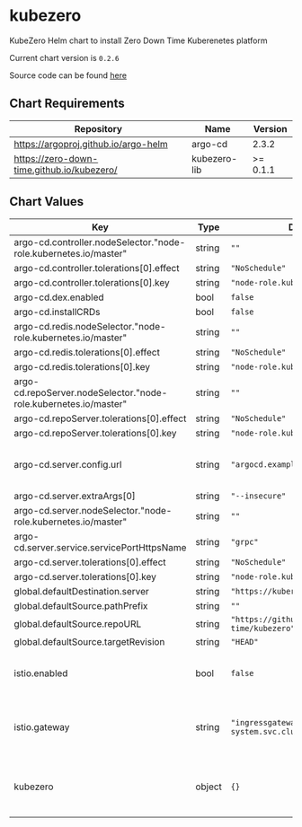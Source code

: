 kubezero
========
KubeZero Helm chart to install Zero Down Time Kuberenetes platform

Current chart version is `0.2.6`

Source code can be found [here](https://kubezero.com)

## Chart Requirements

| Repository | Name | Version |
|------------|------|---------|
| https://argoproj.github.io/argo-helm | argo-cd | 2.3.2 |
| https://zero-down-time.github.io/kubezero/ | kubezero-lib | >= 0.1.1 |

## Chart Values

| Key | Type | Default | Description |
|-----|------|---------|-------------|
| argo-cd.controller.nodeSelector."node-role.kubernetes.io/master" | string | `""` |  |
| argo-cd.controller.tolerations[0].effect | string | `"NoSchedule"` |  |
| argo-cd.controller.tolerations[0].key | string | `"node-role.kubernetes.io/master"` |  |
| argo-cd.dex.enabled | bool | `false` |  |
| argo-cd.installCRDs | bool | `false` |  |
| argo-cd.redis.nodeSelector."node-role.kubernetes.io/master" | string | `""` |  |
| argo-cd.redis.tolerations[0].effect | string | `"NoSchedule"` |  |
| argo-cd.redis.tolerations[0].key | string | `"node-role.kubernetes.io/master"` |  |
| argo-cd.repoServer.nodeSelector."node-role.kubernetes.io/master" | string | `""` |  |
| argo-cd.repoServer.tolerations[0].effect | string | `"NoSchedule"` |  |
| argo-cd.repoServer.tolerations[0].key | string | `"node-role.kubernetes.io/master"` |  |
| argo-cd.server.config.url | string | `"argocd.example.com"` | ArgoCD hostname to be exposed via Istio |
| argo-cd.server.extraArgs[0] | string | `"--insecure"` |  |
| argo-cd.server.nodeSelector."node-role.kubernetes.io/master" | string | `""` |  |
| argo-cd.server.service.servicePortHttpsName | string | `"grpc"` |  |
| argo-cd.server.tolerations[0].effect | string | `"NoSchedule"` |  |
| argo-cd.server.tolerations[0].key | string | `"node-role.kubernetes.io/master"` |  |
| global.defaultDestination.server | string | `"https://kubernetes.default.svc"` |  |
| global.defaultSource.pathPrefix | string | `""` |  |
| global.defaultSource.repoURL | string | `"https://github.com/zero-down-time/kubezero"` |  |
| global.defaultSource.targetRevision | string | `"HEAD"` |  |
| istio.enabled | bool | `false` | Deploy Istio VirtualService to expose ArgoCD |
| istio.gateway | string | `"ingressgateway.istio-system.svc.cluster.local"` | Name of the Istio gateway to add the VirtualService to |
| kubezero | object | `{}` | Kubezero configuration, values.yaml please see kubezeroApp |
